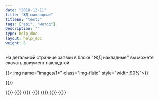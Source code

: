 ```yaml
---
date: "2018-12-11"
title: "ЖД накладные"
titleEn: "test3"
tags: ["api", "метод"]
Description: ""
type: help_doc
layout: help_doc
weight: 6
---
```


На детальной странице заявки в блоке "ЖД накладные" вы можете скачать документ накладной.

{{< img name="images/1*" class="img-fluid" style="width:90%">}}

{{<isHelpful>}}

{{<seeAlso>}}
    {{<seeAlsoItem link="/tracking/where_container/" target="_blank" text="Где мой контейнер?">}}
    {{<seeAlsoItem link="/tracking/customs_events/" text="Досмотр, взвешивание и МИДК">}}
    {{<seeAlsoItem link="/tracking/customs_documents/" text="Таможенные документы">}}
    {{<seeAlsoItem link="/tracking/custom_declaration/" target="_blank" text="Таможенная декларация">}}
    {{<seeAlsoItem link="/tracking/invoices-and-acts/" text="Счета, акты и коносаменты">}}
{{</seeAlso>}}